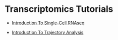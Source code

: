 # Transcriptomics Tutorials

- [Introduction To Single-Cell RNAseq](https://best-tufts.github.io/intro_to_single_cell_rnaseq/intro_to_single_cell_rnaseq/00_introduction/)

- [Introduction To Trajectory Analysis](https://best-tufts.github.io/intro_to_trajectory_analysis/trajectoryAnalysis/00_background/)
